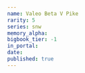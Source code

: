 ```yaml
---
name: Valeo Beta V Pike
rarity: 5
series: snw
memory_alpha:
bigbook_tier: -1
in_portal:
date:
published: true
---
```



